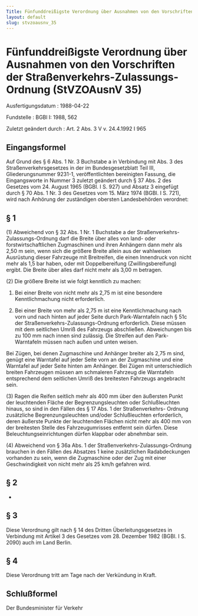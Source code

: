 ```yaml
---
Title: Fünfunddreißigste Verordnung über Ausnahmen von den Vorschriften der Straßenverkehrs-Zulassungs-Ordnung
layout: default
slug: stvzoausnv_35
---
```


# Fünfunddreißigste Verordnung über Ausnahmen von den Vorschriften der Straßenverkehrs-Zulassungs-Ordnung (StVZOAusnV 35)

Ausfertigungsdatum
:   1988-04-22

Fundstelle
:   BGBl I: 1988, 562

Zuletzt geändert durch
:   Art. 2 Abs. 3 V v. 24.4.1992 I 965


## Eingangsformel

Auf Grund des § 6 Abs. 1 Nr. 3 Buchstabe a in Verbindung mit Abs. 3
des Straßenverkehrsgesetzes in der im Bundesgesetzblatt Teil III,
Gliederungsnummer 9231-1, veröffentlichten bereinigten Fassung, die
Eingangsworte in Nummer 3 zuletzt geändert durch § 37 Abs. 2 des
Gesetzes vom 24. August 1965 (BGBl. I S. 927) und Absatz 3 eingefügt
durch § 70 Abs. 1 Nr. 3 des Gesetzes vom 15. März 1974 (BGBl. I S.
721), wird nach Anhörung der zuständigen obersten Landesbehörden
verordnet:


## § 1

(1) Abweichend von § 32 Abs. 1 Nr. 1 Buchstabe a der Straßenverkehrs-
Zulassungs-Ordnung darf die Breite über alles von land- oder
forstwirtschaftlichen Zugmaschinen und ihren Anhängern dann mehr als
2,50 m sein, wenn sich die größere Breite allein aus der wahlweisen
Ausrüstung dieser Fahrzeuge mit Breitreifen, die einen Innendruck von
nicht mehr als 1,5 bar haben, oder mit Doppelbereifung
(Zwillingsbereifung) ergibt. Die Breite über alles darf nicht mehr als
3,00 m betragen.

(2) Die größere Breite ist wie folgt kenntlich zu machen:

1.  Bei einer Breite von nicht mehr als 2,75 m ist eine besondere
    Kenntlichmachung nicht erforderlich.


2.  Bei einer Breite von mehr als 2,75 m ist eine Kenntlichmachung nach
    vorn und nach hinten auf jeder Seite durch Park-Warntafeln nach § 51c
    der Straßenverkehrs-Zulassungs-Ordnung erforderlich. Diese müssen mit
    dem seitlichen Umriß des Fahrzeugs abschließen. Abweichungen bis zu
    100 mm nach innen sind zulässig. Die Streifen auf den Park-Warntafeln
    müssen nach außen und unten weisen.



Bei Zügen, bei denen Zugmaschine und Anhänger breiter als 2,75 m sind,
genügt eine Warntafel auf jeder Seite vorn an der Zugmaschine und eine
Warntafel auf jeder Seite hinten am Anhänger. Bei Zügen mit
unterschiedlich breiten Fahrzeugen müssen am schmaleren Fahrzeug die
Warntafeln entsprechend dem seitlichen Umriß des breitesten Fahrzeugs
angebracht sein.

(3) Ragen die Reifen seitlich mehr als 400 mm über den äußersten Punkt
der leuchtenden Fläche der Begrenzungsleuchten oder Schlußleuchten
hinaus, so sind in den Fällen des § 17 Abs. 1 der Straßenverkehrs-
Ordnung zusätzliche Begrenzungsleuchten und/oder Schlußleuchten
erforderlich, deren äußerste Punkte der leuchtenden Flächen nicht mehr
als 400 mm von der breitesten Stelle des Fahrzeugumrisses entfernt
sein dürfen. Diese Beleuchtungseinrichtungen dürfen klappbar oder
abnehmbar sein.

(4) Abweichend von § 36a Abs. 1 der Straßenverkehrs-Zulassungs-Ordnung
brauchen in den Fällen des Absatzes 1 keine zusätzlichen
Radabdeckungen vorhanden zu sein, wenn die Zugmaschine oder der Zug
mit einer Geschwindigkeit von nicht mehr als 25 km/h gefahren wird.


## § 2

-


## § 3

Diese Verordnung gilt nach § 14 des Dritten Überleitungsgesetzes in
Verbindung mit Artikel 3 des Gesetzes vom 28. Dezember 1982 (BGBl. I
S. 2090) auch im Land Berlin.


## § 4

Diese Verordnung tritt am Tage nach der Verkündung in Kraft.


## Schlußformel

Der Bundesminister für Verkehr

